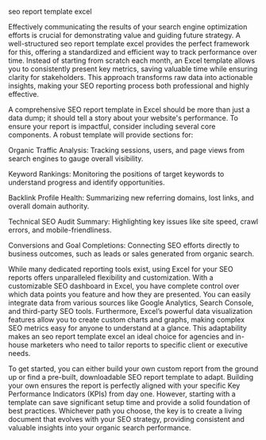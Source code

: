 seo report template excel


Effectively communicating the results of your search engine optimization efforts is crucial for demonstrating value and guiding future strategy. A well-structured seo report template excel provides the perfect framework for this, offering a standardized and efficient way to track performance over time. Instead of starting from scratch each month, an Excel template allows you to consistently present key metrics, saving valuable time while ensuring clarity for stakeholders. This approach transforms raw data into actionable insights, making your SEO reporting process both professional and highly effective.



A comprehensive SEO report template in Excel should be more than just a data dump; it should tell a story about your website's performance. To ensure your report is impactful, consider including several core components. A robust template will provide sections for:




Organic Traffic Analysis: Tracking sessions, users, and page views from search engines to gauge overall visibility.


Keyword Rankings: Monitoring the positions of target keywords to understand progress and identify opportunities.


Backlink Profile Health: Summarizing new referring domains, lost links, and overall domain authority.


Technical SEO Audit Summary: Highlighting key issues like site speed, crawl errors, and mobile-friendliness.


Conversions and Goal Completions: Connecting SEO efforts directly to business outcomes, such as leads or sales generated from organic search.





While many dedicated reporting tools exist, using Excel for your SEO reports offers unparalleled flexibility and customization. With a customizable SEO dashboard in Excel, you have complete control over which data points you feature and how they are presented. You can easily integrate data from various sources like Google Analytics, Search Console, and third-party SEO tools. Furthermore, Excel’s powerful data visualization features allow you to create custom charts and graphs, making complex SEO metrics easy for anyone to understand at a glance. This adaptability makes an seo report template excel an ideal choice for agencies and in-house marketers who need to tailor reports to specific client or executive needs.



To get started, you can either build your own custom report from the ground up or find a pre-built, downloadable SEO report template to adapt. Building your own ensures the report is perfectly aligned with your specific Key Performance Indicators (KPIs) from day one. However, starting with a template can save significant setup time and provide a solid foundation of best practices. Whichever path you choose, the key is to create a living document that evolves with your SEO strategy, providing consistent and valuable insights into your organic search performance.
